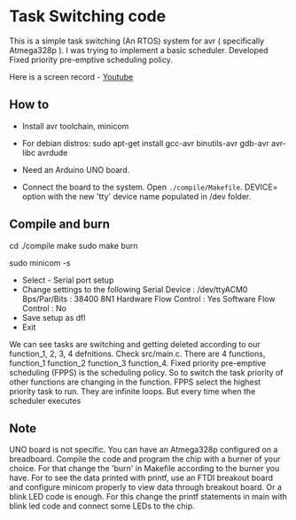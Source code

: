 # Task Switching code
This is a simple task switching (An RTOS) system for avr ( specifically Atmega328p ). I was trying to implement a basic scheduler.
Developed Fixed priority pre-emptive scheduling policy.

Here is a screen record - [Youtube](https://www.youtube.com/watch?v=pLknZu1mUhs)

## How to 
- Install avr toolchain, minicom
- For debian distros: sudo apt-get install gcc-avr binutils-avr gdb-avr avr-libc avrdude

- Need an Arduino UNO board.
- Connect the board to the system. Open `./compile/Makefile`. DEVICE= option with the new 'tty' device name populated in /dev folder.

## Compile and burn
cd ./compile
make
sudo make burn

sudo minicom -s
* Select - Serial port setup
* Change settings to the following
  Serial Device      : /dev/ttyACM0 
  Bps/Par/Bits       : 38400 8N1 
  Hardware Flow Control : Yes
  Software Flow Control : No
* Save setup as dfl
* Exit

We can see tasks are switching and getting deleted according to our function_1, 2, 3, 4 defnitions.
Check src/main.c. There are 4 functions, function_1 function_2 function_3 function_4.
Fixed priority pre-emptive scheduling (FPPS) is the scheduling policy. So to switch the task priority of other functions are changing in the function.
FPPS select the highest priority task to run.
They are infinite loops. But every time when the scheduler executes

Note
----
UNO board is not specific. You can have an Atmega328p configured on a breadboard. 
Compile the code and program the chip with a burner of your choice. 
For that change the 'burn' in Makefile according to the burner you have. 
For to see the data printed with printf, use an FTDI breakout board and 
configure minicom properly to view data through breakout board.
Or a blink LED code is enough. For this change the printf statements in main with
blink led code and connect some LEDs to the chip.
